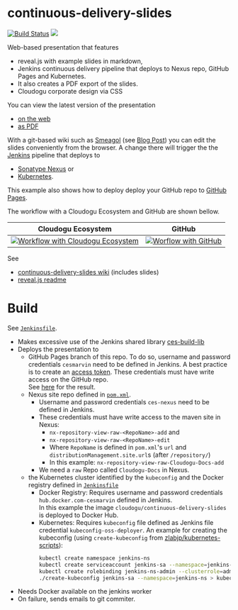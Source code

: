 # continuous-delivery-slides
[![Build Status](https://oss.cloudogu.com/jenkins/buildStatus/icon?job=cloudogu-github%2Fcontinuous-delivery-slides%2Fmaster)](https://oss.cloudogu.com/jenkins/job/cloudogu-github/job/continuous-delivery-slides/job/master/)
[![](https://images.microbadger.com/badges/image/cloudogu/continuous-delivery-slides.svg)](https://hub.docker.com/r/cloudogu/continuous-delivery-slides)

Web-based presentation that features

* reveal.js with example slides in markdown,
* Jenkins continuous delivery pipeline that deploys to Nexus repo, GitHub Pages and Kubernetes.
* It also creates a PDF export of the slides.
* Cloudogu corporate design via CSS

You can view the latest version of the presentation 
* [on the web](https://cloudogu.github.io/continuous-delivery-slides/)  
* [as PDF](https://oss.cloudogu.com/jenkins/job/cloudogu-github/job/continuous-delivery-slides/job/master/lastSuccessfulBuild/artifact/slides.pdf)

With a git-based wiki such as [Smeagol](https://github.com/cloudogu/smeagol) 
(see [Blog Post](https://cloudogu.com/blog/smeagol)) you can edit the slides conveniently from the browser. A change there will trigger the  the [Jenkins](https://jenkins.io/) pipeline that deploys to 
* [Sonatype Nexus](https://www.sonatype.com/nexus-repository-oss) or 
* [Kubernetes](https://kubernetes.io/).

This example also shows how to deploy deploy your GitHub repo to [GitHub Pages](https://pages.github.com/).

The workflow with a Cloudogu Ecosystem and GitHub are shown bellow.

|Cloudogu Ecosystem  | GitHub   |
|--------------------|----------|
|[![Workflow with Cloudogu Ecosystem](http://www.plantuml.com/plantuml/svg/ZP1VQzim5CMVfqznc-t1WpX-3QM4bjIKDOazvWRsLbpfrj6YFqPNsbR6llkaLbd3nbZyO0xd_93EqINvtlcW5JiJ-2WDmdBTRg_Rc-tsqnfstezqNbMk_pORfD-5Xq3ek3KUZPzngokkR11s2DMeUfFEAGzEIQEJ7gdIFNbqx4mQheB0uDJn7HMtMbip6rE7Vp7fFAg-eDbBGwUWXnAdiCJrIPZ6Vh3g5DJWz_2VcjvQHTL-dZ7MM84mMURQK7DBJ-HHJw0du4XmSV7kC6gnW1_iJJhf_hPkLX-QhiXFCuNR5_4UtZu-VvdhbfiYxfn25EMcD_s0xYzcKr_TjEiY3utiY_YJQ-hFswvutZXjqlyL-CdONTkkxrVpheZRfh0A3-WCUZo2s1Ntre70hwZiY8wntnBASW7vVZY7IIsaXqv9WJHX1pyXNCVuOw0TYp8v-G6YU-VaCA1ZsKbXwfgYQnoLVNfDOhIV7mNi4eq8Mlq2)](http://www.plantuml.com/plantuml/uml/ZP1VQzim5CMVfqznc-t1WpX-3QM4bjIKDOazvWRsLbpfrj6YFqPNsbR6llkaLbd3nbZyO0xd_93EqINvtlcW5JiJ-2WDmdBTRg_Rc-tsqnfstezqNbMk_pORfD-5Xq3ek3KUZPzngokkR11s2DMeUfFEAGzEIQEJ7gdIFNbqx4mQheB0uDJn7HMtMbip6rE7Vp7fFAg-eDbBGwUWXnAdiCJrIPZ6Vh3g5DJWz_2VcjvQHTL-dZ7MM84mMURQK7DBJ-HHJw0du4XmSV7kC6gnW1_iJJhf_hPkLX-QhiXFCuNR5_4UtZu-VvdhbfiYxfn25EMcD_s0xYzcKr_TjEiY3utiY_YJQ-hFswvutZXjqlyL-CdONTkkxrVpheZRfh0A3-WCUZo2s1Ntre70hwZiY8wntnBASW7vVZY7IIsaXqv9WJHX1pyXNCVuOw0TYp8v-G6YU-VaCA1ZsKbXwfgYQnoLVNfDOhIV7mNi4eq8Mlq2) | [![Worflow with GitHub](http://www.plantuml.com/plantuml/svg/dPDlJren5CPVhv_YY7l14k7gJ0mnXgY8JZ5S9v8iMPQRSdkyTFIsT_qZCyk--tfBnyLiCsHzGKgVNv_dz70uDPPgwqf1TXW-Seamk4sd5-dLT7f_2tDhAtES99ekkmMtSpTp1dMkf4LfkxagarmenrJXaafGMVjqVfzqJAMvHPEKr5ZKXEnmcGl7q6cn6PBKi4c-ebnmQRgLztWTNMTkmvgyt0ehaHPAR8DA_ExCww1LIfXaqOlOkhNNWtIyNLkjgoZJXqrNkLSxZvvOj_NfeBlVtNzHG_HFl4EfP0Z_gyxmgVOpoIeyeyB-6mwXT8b6bLXVoCmtHpLkUM795xn2nccstFB6JAb5x1inVYGggca9L6krX1y4OA24qh2x7nRvkGb9nJ0mvpHV55evoIBz_f0UCbOhIZFKyVJWwAZNywSlNMXkbVuV6xXKqlvHthWkgZM8Cml3N9bdOx5i0L03EHeuENcRHxdVzy5lwZdAReRZqVLuqev_Z3suMMtUmUvZM94R3pzD9-qmbNlZ-hC1VBeCwLVSVd2pLXrOpA4ER7vv7ndvyERBi-pg-Y6RV9oUtG_RnLnZfVQ20zpxRQjn3-nvceuyLT42VOan2Exghn6DXP27DBtDHhr9Uz7pvCZDK4kqQ1gAh3hlfnE5gb2JLJfqFiyvOoY_z24c4HAx0fq-XAV3CLnW9THpetZ9HpK2MHi7BPeVGsl8k8M9uCpN73C34Pqyyg1vKQ3UJ8sLUF7EcJavHSbSANu1)](http://www.plantuml.com/plantuml/uml/dPDlJren5CPVhv_YY7l14k7gJ0mnXgY8JZ5S9v8iMPQRSdkyTFIsT_qZCyk--tfBnyLiCsHzGKgVNv_dz70uDPPgwqf1TXW-Seamk4sd5-dLT7f_2tDhAtES99ekkmMtSpTp1dMkf4LfkxagarmenrJXaafGMVjqVfzqJAMvHPEKr5ZKXEnmcGl7q6cn6PBKi4c-ebnmQRgLztWTNMTkmvgyt0ehaHPAR8DA_ExCww1LIfXaqOlOkhNNWtIyNLkjgoZJXqrNkLSxZvvOj_NfeBlVtNzHG_HFl4EfP0Z_gyxmgVOpoIeyeyB-6mwXT8b6bLXVoCmtHpLkUM795xn2nccstFB6JAb5x1inVYGggca9L6krX1y4OA24qh2x7nRvkGb9nJ0mvpHV55evoIBz_f0UCbOhIZFKyVJWwAZNywSlNMXkbVuV6xXKqlvHthWkgZM8Cml3N9bdOx5i0L03EHeuENcRHxdVzy5lwZdAReRZqVLuqev_Z3suMMtUmUvZM94R3pzD9-qmbNlZ-hC1VBeCwLVSVd2pLXrOpA4ER7vv7ndvyERBi-pg-Y6RV9oUtG_RnLnZfVQ20zpxRQjn3-nvceuyLT42VOan2Exghn6DXP27DBtDHhr9Uz7pvCZDK4kqQ1gAh3hlfnE5gb2JLJfqFiyvOoY_z24c4HAx0fq-XAV3CLnW9THpetZ9HpK2MHi7BPeVGsl8k8M9uCpN73C34Pqyyg1vKQ3UJ8sLUF7EcJavHSbSANu1)   |

See
* [continuous-delivery-slides wiki](docs/Home.md) (includes slides)
* [reveal.js readme](README-reveal-js.md)

# Build

See [`Jenkinsfile`](Jenkinsfile).

* Makes excessive use of the Jenkins shared library [ces-build-lib](https://github.com/cloudogu/ces-build-lib)
* Deploys the presentation to
  * GitHub Pages branch of this repo. To do so, username and password credentials `cesmarvin` need to be defined in Jenkins. 
    A best practice is to create an [access token](https://github.com/settings/tokens). These credentials must have write 
    access on the GitHub repo.  
    See [here](https://cloudogu.github.io/continuous-delivery-slides/) for the result.
  * Nexus site repo defined in [`pom.xml`](pom.xml). 
    * Username and password credentials `ces-nexus` need to be defined in Jenkins.  
    * These credentials must have write access to the maven site in Nexus:
      * `nx-repository-view-raw-<RepoName>-add` and 
      * `nx-repository-view-raw-<RepoName>-edit` 
      * Where `RepoName` is defined in `pom.xml`'s `url` and `distributionManagement.site.url`s (after `/repository/`)
      * In this example: `nx-repository-view-raw-Cloudogu-Docs-add`
    * We need a `raw` Repo called `Cloudogu-Docs` in Nexus. 
  * the Kubernetes cluster identified by the `kubeconfig` and the Docker registry defined in [`Jenkinsfile`](Jenkinsfile)
    * Docker Registry: Requires username and password credentials `hub.docker.com-cesmarvin` defined in Jenkins.  
      In this example the image `cloudogu/continuous-delivery-slides` is deployed to Docker Hub.
    * Kubernetes: Requires `kubeconfig` file defined as Jenkins file credential `kubeconfig-oss-deployer`. 
      An example for creating the kubeconfig (using `create-kubeconfig` from [zlabjp/kubernetes-scripts](https://github.com/zlabjp/kubernetes-scripts/blob/master/create-kubeconfig)):
      ```bash
      kubectl create namespace jenkins-ns
      kubectl create serviceaccount jenkins-sa --namespace=jenkins-ns
      kubectl create rolebinding jenkins-ns-admin --clusterrole=admin --namespace=jenkins-ns --serviceaccount=jenkins-ns:jenkins-sa
      ./create-kubeconfig jenkins-sa --namespace=jenkins-ns > kubeconfig
      ```
* Needs Docker available on the jenkins worker
* On failure, sends emails to git commiter.
